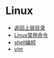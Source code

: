 # Linux

* [返回上层目录](../coding.md)
* [Linux常用命令](linux-command/linux-command.md)
* [shell编程](shell/shell.md)
* [vim](vim/vim.md)

